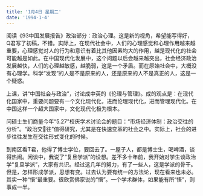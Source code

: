 ```yaml
---
title: '1月4日 星期二'
date: '1994-1-4'
---
```

阅读《93中国发展报告》政治部分：政治心理。这是新的视角，希望能写得好，Q君写了初稿，不错。实际上，在现代社会中，人们的心理感觉和心理作用越来越重要，心理感觉对人的行为和意识有着比其他因素均大的作用，越是现代化的社会可能越是如此。在中国现代化发展中，这个问题以后会越来越突出，社会经济政治发展越快，人们的心理越敏感，越脆弱，这是一个矛盾。而在原始社会中，大概没有心理学。科学“发现”的人是不是原来的人，还是原来的人不是真正的人，这是一个疑惑。

上课，讲“中国社会与政治”，讨论成中英的《伦理与管理》。成的观点是：在现代化国家中，重要问题要有一个文化现代化，进而伦理现代化，进而管理现代化。在中国这样一个超大国家中，文化现代化极为根本。 

问硕士生们商量今年“5.27"校庆学术讨论会的题目：“市场经济体制：政治交往的分析”。“政治交往”值得研究，尤其是在快速变革的社会之中。实际上，社会的进步往往发生在交往形式变化的时候。
    
到南区看T君，他得了博士学位，要回去了。一屋子人，都是博士生，喝啤酒，谈得热闹。闲谈中，我说了“复旦学派”的设想。差不多十年前，我开始对学生谈政治学“复旦学派”，大家有共识。经过这几年的努力，有了一些人，这是学派的骨干。但是，怎样形成学派，思想有变。过去认为要有统一的方法论，现在看来也未必。其实一种“悟”最重要。很欣赏佛家说的“悟”。一个学术群体，如果能有所“悟”，则事成一半。